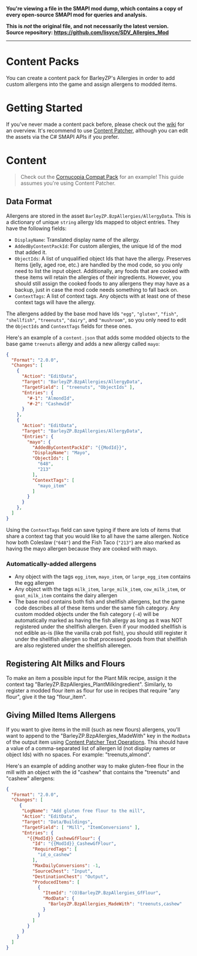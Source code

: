 **You're viewing a file in the SMAPI mod dump, which contains a copy of every open-source SMAPI mod
for queries and analysis.**

**This is _not_ the original file, and not necessarily the latest version.**  
**Source repository: https://github.com/lisyce/SDV_Allergies_Mod**

----

# Content Packs

You can create a content pack for BarleyZP's Allergies in order to add custom allergens into the game and assign allergens to modded items.

# Getting Started

If you've never made a content pack before, please check out the [wiki](https://stardewvalleywiki.com/Modding:Content_packs) for an overview. It's recommend to use [Content Patcher](https://www.nexusmods.com/stardewvalley/mods/1915), although you can edit the assets via the C# SMAPI APIs if you prefer.


# Content

> Check out the [Cornucopia Compat Pack](https://www.nexusmods.com/stardewvalley/mods/22329) for an example! This guide assumes you're using Content Patcher.

## Data Format

Allergens are stored in the asset `BarleyZP.BzpAllergies/AllergyData`. This is a dictionary of unique `string` allergy Ids mapped to object entries. They have the following fields:

- `DisplayName`: Translated display name of the allergy.
- `AddedByContentPackId`: For custom allergies, the unique Id of the mod that added it.
- `ObjectIds`: A list of unqualified object Ids that have the allergy. Preserves Items (jelly, aged roe, etc.) are handled by the mod code, so you only need to list the input object. Additionally, any foods that are cooked with these items will retain the allergies of their ingredients. However, you should still assign the cooked foods to any allergens they may have as a backup, just in case the mod code needs something to fall back on.
- `ContextTags`: A list of context tags. Any objects with at least one of these context tags will have the allergy. 

The allergens added by the base mod have Ids `"egg"`, `"gluten"`, `"fish"`, `"shellfish"`, `"treenuts"`, `"dairy"`, and `"mushroom"`, so you only need to edit the `ObjectIds` and `ContextTags` fields for these ones.

Here's an example of a `content.json` that adds some modded objects to the base game `treenuts` allergy and adds a new allergy called `mayo`:

```json
{
  "Format": "2.0.0",
  "Changes": [
    {
      "Action": "EditData",
      "Target": "BarleyZP.BzpAllergies/AllergyData",
      "TargetField": [ "treenuts", "ObjectIds" ],
      "Entries": {
        "#-1": "AlmondId",
        "#-2": "CashewId"
      }
    },
    {
      "Action": "EditData",
      "Target": "BarleyZP.BzpAllergies/AllergyData",
      "Entries": {
        "mayo": {
          "AddedByContentPackId": "{{ModId}}",
          "DisplayName": "Mayo",
          "ObjectIds": [
            "648",
            "213"
          ],
          "ContextTags": [
            "mayo_item"
          ]
        }
      }
    },
  ]
}
```

Using the `ContextTags` field can save typing if there are lots of items that share a context tag that you would like to all have the same allergen. Notice how both Coleslaw (`"648"`) and the Fish Taco (`"213"`) are also marked as having the mayo allergen because they are cooked with mayo.

### Automatically-added allergens

- Any object with the tags `egg_item`, `mayo_item`, or `large_egg_item` contains the egg allergen
- Any object with the tags `milk_item`, `large_milk_item`, `cow_milk_item`, or `goat_milk_item` contains the dairy allergen
- The base mod contains both fish and shellfish allergens, but the game code describes all of these items under the same fish category. Any custom modded objects under the fish category (`-4`) will be automatically marked as having the fish allergy as long as it was NOT registered under the shellfish allergen. Even if your modded shellfish is not edible as-is (like the vanilla crab pot fish), you should still register it under the shellfish allergen so that processed goods from that shellfish are also registered under the shellfish alleregen.

## Registering Alt Milks and Flours

To make an item a possible input for the Plant Milk recipe, assign it the context tag "BarleyZP.BzpAllergies_PlantMilkIngredient". Similarly, to register a modded flour item as flour for use in recipes that require "any flour", give it the tag "flour_item".

## Giving Milled Items Allergens

If you want to give items in the mill (such as new flours) allergens, you'll want to append to the "BarleyZP.BzpAllergies_MadeWith" key in the `ModData` of the output item using [Content Patcher Text Operations](https://github.com/Pathoschild/StardewMods/blob/develop/ContentPatcher/docs/author-guide/text-operations.md#append). This should have a value of a comma-separated list of allergen Id (not display names or object Ids) with no spaces. For example: "treenuts,almond".

Here's an example of adding another way to make gluten-free flour in the mill with an object with the id "cashew" that contains the "treenuts" and "cashew" allergens:

```json
{
  "Format": "2.0.0",
  "Changes": [
     {
      "LogName": "Add gluten free flour to the mill",
      "Action": "EditData",
      "Target": "Data/Buildings",
      "TargetField": [ "Mill", "ItemConversions" ],
      "Entries": {
        "{{ModId}}_CashewGfFlour": {
          "Id": "{{ModId}}_CashewGfFlour",
          "RequiredTags": [
            "id_o_cashew"
          ],
          "MaxDailyConversions": -1,
          "SourceChest": "Input",
          "DestinationChest": "Output",
          "ProducedItems": [
            {
              "ItemId": "(O)BarleyZP.BzpAllergies_GfFlour",
              "ModData": {
                "BarleyZP.BzpAllergies_MadeWith": "treenuts,cashew"
              }
            }
          ]
        }
      }
    }
  ]
}
```